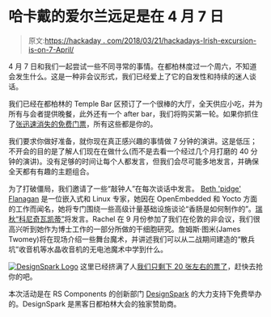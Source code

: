 # 哈卡戴的爱尔兰远足是在 4 月 7 日

> 原文:[https://hackaday . com/2018/03/21/hackadays-Irish-excursion-is-on-7-April/](https://hackaday.com/2018/03/21/hackadays-irish-excursion-is-on-7-april/)

4 月 7 日和我们一起尝试一些不同寻常的事情。在都柏林度过一个周六，不知道会发生什么。这是一种非会议形式，我们已经爱上了它的自发性和持续的迷人谈话。

我们已经在都柏林的 Temple Bar 区预订了一个很棒的大厅，全天供应小吃，并为所有与会者提供晚餐，此外还有一个 after bar，我们将购买第一轮。如果你抓住了[张迅速消失的免费门票](https://www.eventbrite.com/e/hackaday-dublin-unconference-tickets-43179374672?aff=hadcom0321)，所有这些都是你的。

我们要求你做好准备，就你现在真正感兴趣的事情做 7 分钟的演讲。这是低压；不开会的目的是了解人们现在在做什么(而不是去看一个经过几个月打磨的 40 分钟的演讲)。没有足够的时间让每个人都发言，但我们会尽可能多地发言，并确保全天都有有趣的主题组合。

为了打破僵局，我们邀请了一些“敲钟人”在每次谈话中发言。 [Beth 'pidge' Flanagan](https://twitter.com/Toganlabs) 是一位嵌入式和 Linux 专家，她因在 OpenEmbedded 和 Yocto 方面的工作而闻名，她将专门围绕一些高级计量基础设施谈论“香肠是如何制作的”。[瑞秋“科尼奇瓦凯蒂”](https://twitter.com/konichiwakitty)将发言。Rachel 在 9 月份参加了我们在伦敦的非会议，我们很高兴听到她作为博士工作的一部分所做的干细胞研究。詹姆斯·图米(James Twomey)将在现场介绍一些舞台魔术，并讲述我们可以从二战期间建造的“散兵坑”收音机等水晶收音机的无电池魔术中学到什么。

[![DesignSpark Logo](../Images/a521a0106be31efbe55207d367edfa6c.png)](https://www.rs-online.com/designspark/home) 这里已经挤满了人[我们只剩下 20 张左右的票了](https://www.eventbrite.com/e/hackaday-dublin-unconference-tickets-43179374672?aff=hadcom0321)，赶快去抢你的吧。

本次活动是在 RS Components 的创新部门 [DesignSpark](https://www.rs-online.com/designspark/home) 的大力支持下免费举办的。DesignSpark 是黑客日都柏林大会的独家赞助商。